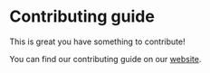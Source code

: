 # Contributing guide

This is great you have something to contribute!

You can find our contributing guide on our [website](https://github.com/ScrumLATAMComunidad/scrumlatamcomunidad.com/wiki).

